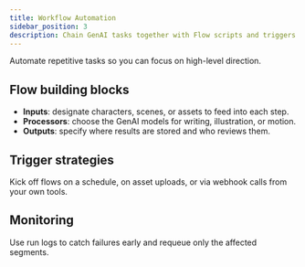 ```yaml
---
title: Workflow Automation
sidebar_position: 3
description: Chain GenAI tasks together with Flow scripts and triggers.
---
```


Automate repetitive tasks so you can focus on high-level direction.

## Flow building blocks
- **Inputs**: designate characters, scenes, or assets to feed into each step.
- **Processors**: choose the GenAI models for writing, illustration, or motion.
- **Outputs**: specify where results are stored and who reviews them.

## Trigger strategies
Kick off flows on a schedule, on asset uploads, or via webhook calls from your own tools.

## Monitoring
Use run logs to catch failures early and requeue only the affected segments.
